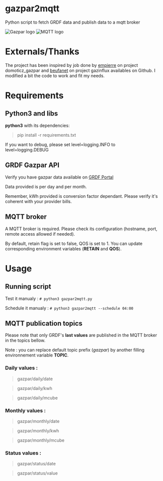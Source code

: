 # gazpar2mqtt
Python script to fetch GRDF data and publish data to a mqtt broker

![Gazpar logo](https://s2.qwant.com/thumbr/474x266/d/6/5f73ca2a6a6ad456cee493bb73bc9bf24662ded76a98c4eb0a117e16d666d2/th.jpg?u=https%3A%2F%2Ftse2.explicit.bing.net%2Fth%3Fid%3DOIP.Y_lVygaMR2JQYgTvLVvc5wHaEK%26pid%3DApi&q=0&b=1&p=0&a=0)
![MQTT logo](https://s2.qwant.com/thumbr/474x266/e/b/0bb1caaf35b0ed78b567ce4ba21cffd3d22f8bc4a7c82a3ba331cc0dd88a23/th.jpg?u=https%3A%2F%2Ftse3.mm.bing.net%2Fth%3Fid%3DOIP.eK8FAO1DnuuVt6wYA1WOmAHaEK%26pid%3DApi&q=0&b=1&p=0&a=0)

# Externals/Thanks
The project has been inspired by job done by [empierre](https://github.com/empierre/domoticz_gaspar) on project domoticz_gazpar and [beufanet](https://github.com/beufanet/gazpar) on project gazinflux availables on Github. I modified a bit the code to work and fit my needs.

# Requirements

## Python3 and libs

**python3** with its dependencies:

> pip install -r requirements.txt

If you want to debug, please set level=logging.INFO to level=logging.DEBUG

## GRDF Gazpar API

Verify you have gazpar data available on [GRDF Portal](https://monespace.grdf.fr/monespace/connexion)

Data provided is per day and per month.

Remember, kWh provided is conversion factor dependant. Please verify it's coherent with your provider bills.

## MQTT broker

A MQTT broker is required. Please check its configuration (hostname, port, remote access allowed if needed).

By default, retain flag is set to false, QOS is set to 1. You can update corresponding environment variables (**RETAIN** and **QOS**).

# Usage

## Running script

Test it manualy :
` # python3 gazpar2mqtt.py `

Schedule it manualy :
` # python3 gazpar2mqtt --schedule 04:00 `

## MQTT publication topics

Please note that only GRDF's **last values** are published in the MQTT broker in the topics bellow.

Note : you can replace default topic prefix (*gazpar*) by another filling environnement variable **TOPIC**.

### Daily values :
> gazpar/daily/date

> gazpar/daily/kwh

> gazpar/daily/mcube

### Monthly values :
> gazpar/monthly/date

> gazpar/monthly/kwh

> gazpar/monthly/mcube

### Status values :
> gazpar/status/date

> gazpar/status/value


